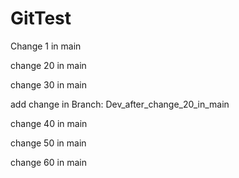# GitTest

Change 1 in main

change 20 in main

change 30 in main

add change in Branch: Dev_after_change_20_in_main

change 40 in main

change 50 in main

change 60 in main